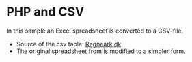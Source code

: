 # PHP and CSV

In this sample an Excel spreadsheet is converted to a CSV-file.

* Source of the csv table: [Regneark.dk](http://www.excel-regneark.dk/?pageIDX=258)
* The original spreadsheet from is modified to a simpler form.


